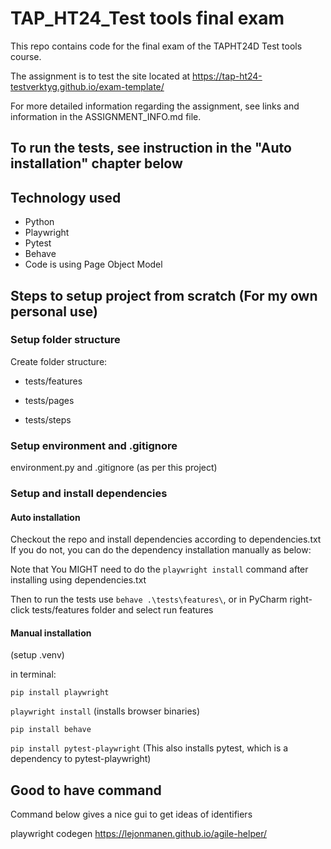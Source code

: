 # TAP_HT24_Test tools final exam

This repo contains code for the final exam of the TAPHT24D Test tools course.

The assignment is to test the site located at https://tap-ht24-testverktyg.github.io/exam-template/

For more detailed information regarding the assignment, see links and information in the ASSIGNMENT_INFO.md file.

## To run the tests, see instruction in the "Auto installation" chapter below

## Technology used

* Python
* Playwright
* Pytest
* Behave
* Code is using Page Object Model

## Steps to setup project from scratch (For my own personal use)

### Setup folder structure

Create folder structure:

- tests/features

- tests/pages

- tests/steps

### Setup environment and .gitignore

environment.py and .gitignore (as per this project)

### Setup and install dependencies

#### Auto installation

Checkout the repo and install dependencies according to dependencies.txt
If you do not, you can do the dependency installation manually as below:

Note that You MIGHT need to do the `playwright install` command after installing using dependencies.txt

Then to run the tests use `behave .\tests\features\`, or in PyCharm right-click tests/features folder and select run
features

#### Manual installation

(setup .venv)

in terminal:

`pip install playwright`

`playwright install` (installs browser binaries)

`pip install behave`

`pip install pytest-playwright` (This also installs pytest, which is a dependency to pytest-playwright)

## Good to have command

Command below gives a nice gui to get ideas of identifiers

playwright codegen https://lejonmanen.github.io/agile-helper/



